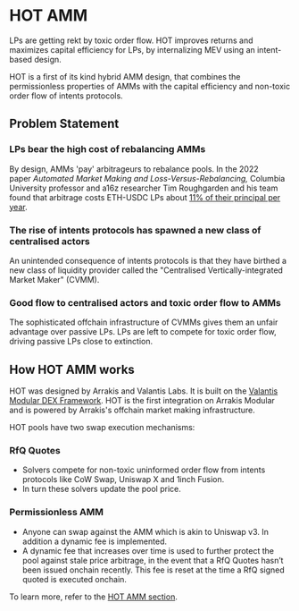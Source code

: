 # HOT AMM

LPs are getting rekt by toxic order flow. HOT improves returns and maximizes capital efficiency for LPs, by internalizing MEV using an intent-based design.

HOT is a first of its kind hybrid AMM design, that combines the permissionless properties of AMMs with the capital efficiency and non-toxic order flow of intents protocols.

## Problem Statement

### LPs bear the high cost of rebalancing AMMs

By design, AMMs 'pay' arbitrageurs to rebalance pools. In the 2022 paper *Automated Market Making and Loss-Versus-Rebalancing,* Columbia University professor and a16z researcher Tim Roughgarden and his team found that arbitrage costs ETH-USDC LPs about [11% of their principal per year](https://www.youtube.com/watch?v=q5vyJJb-Uyw).

### The rise of intents protocols has spawned a new class of centralised actors

An unintended consequence of intents protocols is that they have birthed a new class of liquidity provider called the "Centralised Vertically-integrated Market Maker" (CVMM).

### Good flow to centralised actors and toxic order flow to AMMs

The sophisticated offchain infrastructure of CVMMs gives them an unfair advantage over passive LPs. LPs are left to compete for toxic order flow, driving passive LPs close to extinction.

## How HOT AMM works

HOT was designed by Arrakis and Valantis Labs. It is built on the [Valantis Modular DEX Framework](https://docs.valantis.xyz/). HOT is the first integration on Arrakis Modular and is powered by Arrakis's offchain market making infrastructure.

HOT pools have two swap execution mechanisms:

### RfQ Quotes

- Solvers compete for non-toxic uninformed order flow from intents protocols like CoW Swap, Uniswap X and 1inch Fusion.
- In turn these solvers update the pool price.

### Permissionless AMM

- Anyone can swap against the AMM which is akin to Uniswap v3. In addition a dynamic fee is implemented.
- A dynamic fee that increases over time is used to further protect the pool against stale price arbitrage, in the event that a RfQ Quotes hasn’t been issued onchain recently. This fee is reset at the time a RfQ signed quoted is executed onchain.

To learn more, refer to the [HOT AMM section](../../modules/hotAmm/overview.md).

